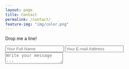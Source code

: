 ```yaml
---
layout: page
title: Contact
permalink: /contact/
feature-img: "img/color.png"
---
```

Drop me a line!

<form action="https://getsimpleform.com/messages?form_api_token=66ded881dec6cd059fcf25d37847becd" method="post">
<input type='hidden' name='redirect_to' value='http://bloc.github.io/portfolio-iro/thank-you/' />
<input type='hidden' name='redirect_to' value='http://scott-arakawa.com' />
<input type='text' name='name' placeholder='Your Full Name' />
<input type='email' name='email' placeholder='Your E-mail Address' />
<textarea name='message' placeholder='Write your message ...'></textarea>
